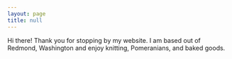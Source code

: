 ```yaml
---
layout: page
title: null
---
```


Hi there! Thank you for stopping by my website. I am based out of Redmond, Washington and enjoy knitting, Pomeranians, and baked goods.
